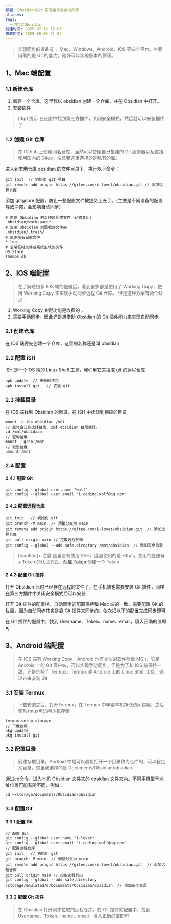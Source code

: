 ```yaml
---
标题: ObsidianGit 实现全平台自动同步
aliases: 
tags:
  - 学习/Obsidian
创建时间: 2025-07-18 12:07
修改时间: 2025-08-06 21:52
---
```

> 实现同步的设备有： Mac、Windows、Android、IOS 等四个平台。主要借助的是 Git 的能力，刚好可以实现版本的管理。

## 1、Mac 端配置

### 1.1 新建仓库

1. 新建一个仓库，这里我以  obsidian  创建一个仓库，并在 Obsidian 中打开。
2. 安装插件

> [!tip] 提示
> 在设置中找到第三方插件，关闭安全模式，然后就可以安装插件了

### 1.2 创建 Git 仓库

> 在 Github 上创建同名仓库，当然可以使用自己搭建的 Git 服务器以及直接使用国内的 Gitee。注意我这里选择的是私有的库。

进入到本地仓库  obsidian  的文件目录下，执行以下命令：
```shell
git init  // 初始化 git 项目
git remote add origin https://gitee.com/i-lovet/obsidian.git // 添加远程仓库
```

添加 gitignore 配置，防止一些配置文件被提交上去了。（主要是不同设备的配置导致冲突，会影响自动同步）

```shell 
# 忽略 Obsidian 的工作区配置文件（动态变化）
.obsidian/workspace*
# 忽略 Obsidian 的回收站文件夹
.obsidian/.trash/
# 忽略所有日志文件
*.log
# 忽略临时文件或系统生成的文件
DS_Store
Thumbs.db 
```

## 2、IOS 端配置

> 在了解过很多 IOS 端的配置后，看到很多都是使用了 Working Copy，使用 Working Copy 来实现手动同步远程 Git 仓库。 但是这种方案有两个缺点：

1. Working Copy 关键功能是收费的；
2. 需要手动同步。因此还是想借助 Obsidian 的 Git 插件能力来实现自动同步。

### 2.1 创建仓库

在 IOS 端要先创建一个仓库，这里的名称还是叫 obsidian 

### 2.2 配置 iSH

[iSH](iSH.md) 是一个IOS 端的 Linux Shell 工具，我们用它来拉取 git 的远程仓库

```Shell
apk update  // 更新软件包
apk install git   // 安装 git
```
### 2.3 挂载目录

在 IOS 端找到 Obsidian 的目录，在 ISH 中挂载到相应的目录

```Shell
mount -t ios obsidian /mnt
// 此时会让你选择目录，选择 obsidian 目录就好。
cd /mnt/obsidian  
// 查询挂载
mount | grep /mnt
// 取消挂载
umount /mnt
```

### 2.4 配置

#### 2.4.1 配置 Git

```Shell
git config --global user.name "wolf"
git config --global user.email "i.coding.wolf@qq.com"
```

#### 2.4.2 配置远程仓库

```Shell
git init   // 初始化 git​  
git branch -M main  // 调整分支为 main
git remote add origin https://gitee.com/i-lovet/obsidian.git  // 添加远程仓库​  
git pull origin main // 拉取远程代码
git config --global --add safe.directory /mnt/obsidian  // 添加安全目录
```

> [!caution]+ 注意
> 这里没有使用 SSH，这里使用的是 Https，使用的是账号 + Token 的认证方式。[创建 Token](https://gitee.com/profile/personal_access_tokens)  创建一个 Token

#### 2.4.3 配置 Git 插件

打开 Obsidian 此时已经存在远程的文件了，在手机端也需要安装 Git 插件，同样在第三方插件中关闭安全模式后可以安装

打开 Git 插件的配置栏，自动同步的配置保持和 Mac 端的一致，需要配置 Git 的栏目，因为自动同步其实是靠 Git 插件来同步的。依次把以下的配置完成同步即可

在 Git 插件的配置中，找到 Username、Token、name、email，填入正确的值即可

## 3、Android 端配置

> 在 IOS 端有 Working Copy，Android 也有类似的软件叫做 MGit，它是 Android 上的 Git 客户端，可以实现手动同步，但是为了和 IOS 端保持一致，还是选择了 Termux，Termux 是 Android 上的 Linux Shell 工具，通过它来安装 Git

### 3.1 安装 Termux

> 下载安装之后，打开Termux，在 Termux 中申请本机存储访问权限，之后使Termux可访问本机存储

```shell
termux-setup-storage
// 下载依赖
pkg update
pkg install git
```

### 3.2 配置目录

> 创建存放目录，Android 中是可以直接打开一个目录作为仓库的，可以自定义目录，这里我选择的是 Documents/Obsidian/obsidian

通过cd命令，进入本机 Obsidian 文件夹的 obsidian 文件夹内。不同手机型号地址位置可能有所不同，例如：

```shell
cd ~/storage/documents/Obsidian/obsidian
```

### 3.3 配置Git
#### 3.3.1 配置 Git

```Shell
// 配置 Git
git config --global user.name "i-lovet"
git config --global user.email "i.coding.wolf@qq.com"
// 配置远程仓库
git init   // 初始化 git​  
git branch -M main  // 调整分支为 main
git remote add origin https://gitee.com/i-lovet/obsidian.git  // 添加远程仓库​  
git pull origin main // 拉取远程代码
git config --global --add safe.directory /storage/emulated/0/Documents/Obsidian/obsidian  // 添加安全目录
```

#### 3.3.2 配置 Git 插件

> 在 Obsidian 打开刚才拉取的远程仓库，在 Git 插件的配置中，找到 Username、Token、name、email，填入正确的值即可

